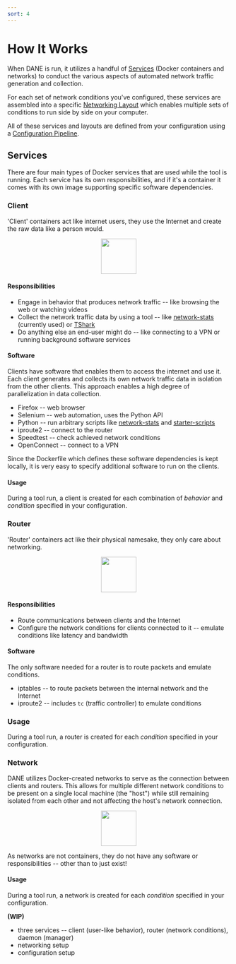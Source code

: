 ```yaml
---
sort: 4
---
```


# How It Works

When DANE is run, it utilizes a handful of [Services](#services) (Docker containers and networks) to conduct the various aspects of automated network traffic generation and collection.

For each set of network conditions you've configured, these services are assembled into a specific [Networking Layout](#networking-layout) which enables multiple sets of conditions to run side by side on your computer.

All of these services and layouts are defined from your configuration using a [Configuration Pipeline](#configuration-and-tool-pipeline).

## Services

There are four main types of Docker services that are used while the tool is running. Each service has its own responsibilities, and if it's a container it comes with its own image supporting specific software dependencies.

### Client

'Client' containers act like internet users, they use the Internet and create the raw data like a person would.

<center><img src='../../media/client-icon.png' height=80></center>

#### Responsibilities

- Engage in behavior that produces network traffic -- like browsing the web or watching videos
- Collect the network traffic data by using a tool -- like [network-stats](https://github.com/Viasat/network-stats/) (currently used) or [TShark](https://tshark.dev/)
- Do anything else an end-user might do -- like connecting to a VPN or running background software services

#### Software

Clients have software that enables them to access the internet and use it. Each client generates and collects its own network traffic data in isolation from the other clients. This approach enables a high degree of parallelization in data collection.

- Firefox -- web browser
- Selenium -- web automation, uses the Python API
- Python -- run arbitrary scripts like [network-stats](https://github.com/Viasat/network-stats/) and [starter-scripts](https://github.com/dane-tool/starter-scripts/)
- iproute2 -- connect to the router
- Speedtest -- check achieved network conditions
- OpenConnect -- connect to a VPN

Since the Dockerfile which defines these software dependencies is kept locally, it is very easy to specify additional software to run on the clients.

#### Usage

During a tool run, a client is created for each combination of *behavior* and *condition* specified in your configuration.

### Router

'Router' containers act like their physical namesake, they only care about networking.

<center><img src='../../media/router-icon.png' height=80></center>

#### Responsibilities

- Route communications between clients and the Internet
- Configure the network conditions for clients connected to it -- emulate conditions like latency and bandwidth

#### Software

The only software needed for a router is to route packets and emulate conditions.

- iptables -- to route packets between the internal network and the Internet
- iproute2 -- includes `tc` (traffic controller) to emulate conditions

### Usage

During a tool run, a router is created for each *condition* specified in your configuration.

### Network

DANE utilizes Docker-created networks to serve as the connection between clients and routers. This allows for multiple different network conditions to be present on a single local machine (the "host") while still remaining isolated from each other and not affecting the host's network connection.

<center><img src='../../media/network-icon.png' height=80></center>

As networks are not containers, they do not have any software or responsibilities -- other than to just exist!

#### Usage

During a tool run, a network is created for each *condition* specified in your configuration.


**(WIP)**

- three services -- client (user-like behavior), router (network conditions), daemon (manager)
- networking setup
- configuration setup

